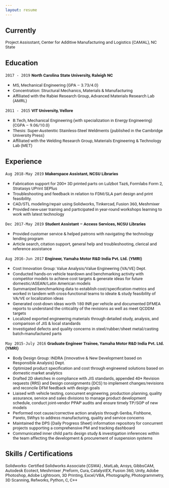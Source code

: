 ```yaml
---
layout: resume
---
```


<!---No Title-->

## Currently

<span style="font-family:San Francisco, Roboto, Segoe UI; font-size:10pt;"> Project Assisstant, Center for Additive Manufacturing and Logistics (CAMAL), NC State </span> 

## Education

`2017 - 2019`
__<span style="font-family:San Francisco, Roboto, Segoe UI; font-size:10pt;"> North Carolina State University, Raleigh NC </span>__
- <span style="font-family:San Francisco, Roboto, Segoe UI; font-size:10pt;"> MS, Mechanical Engineering (GPA – 3.73/4.0) </span>
- <span style="font-family:San Francisco, Roboto, Segoe UI; font-size:10pt;"> Concentration: Structural Mechanics, Materials & Manufacturing </span>
- <span style="font-family:San Francisco, Roboto, Segoe UI; font-size:10pt;"> Affiliated with the Rabiei Research Group, Advanced Materials Research Lab (AMRL) </span>

`2011 - 2015`
__<span style="font-family:San Francisco, Roboto, Segoe UI; font-size:10pt;"> VIT  University, Vellore </span>__
- <span style="font-family:San Francisco, Roboto, Segoe UI; font-size:10pt;"> B.Tech, Mechanical Engineering (with specialization in Energy Engineering) (CGPA – 9.06/10.0) </span>
- <span style="font-family:San Francisco, Roboto, Segoe UI; font-size:10pt;"> Thesis: Super-Austenitic Stainless-Steel Weldments (published in the Cambridge University Press) </span>
- <span style="font-family:San Francisco, Roboto, Segoe UI; font-size:10pt;"> Affiliated with the Welding Research Group, Materials Engineering & Technology Lab (MET) </span>                 

## Experience

`Aug 2018-May 2019`
 __<span style="font-family:San Francisco, Roboto, Segoe UI; font-size:10pt;"> Makerspace Assistant, NCSU Libraries  </span>__
- <span style="font-family:San Francisco, Roboto, Segoe UI; font-size:10pt;"> Fabrication support for 200+ 3D printed parts on Lulzbot Taz6, Formlabs Form 2, Stratasys UPrint SEPlus </span>
- <span style="font-family:San Francisco, Roboto, Segoe UI; font-size:10pt;"> Troubleshooting and feedback in relation to FDM/SLA part design and print feasibility. </span>
- <span style="font-family:San Francisco, Roboto, Segoe UI; font-size:10pt;"> CAD/STL modeling/repair using Solidworks, Tinkercad, Fusion 360, Meshmixer </span>
- <span style="font-family:San Francisco, Roboto, Segoe UI; font-size:10pt;"> Provided new-user training and participated in year-round workshops learning to work with latest technology  </span>

`Dec 2017-May 2019`
__<span style="font-family:San Francisco, Roboto, Segoe UI; font-size:10pt;"> Student Assistant – Access Services, NCSU Libraries </span>__
- <span style="font-family:San Francisco, Roboto, Segoe UI; font-size:10pt;"> Provided customer service & helped patrons with navigating the technology lending program </span>
- <span style="font-family:San Francisco, Roboto, Segoe UI; font-size:10pt;"> Article search, citation support, general help and troubleshooting, clerical and reference assistance  </span>

`Aug 2016-Jun 2017`
__<span style="font-family:San Francisco, Roboto, Segoe UI; font-size:10pt;"> Engineer, Yamaha Motor R&D India Pvt. Ltd. (YMRI) </span>__
- <span style="font-family:San Francisco, Roboto, Segoe UI; font-size:10pt;"> Cost Innovation Group: Value Analysis/Value Engineering (VA/VE) Dept. </span>
- <span style="font-family:San Francisco, Roboto, Segoe UI; font-size:10pt;"> Conducted hands-on vehicle teardown and benchmarking activity with competitor models to achieve cost targets & generate ideas for future domestic/ASEAN/Latin American models </span>
- <span style="font-family:San Francisco, Roboto, Segoe UI; font-size:10pt;"> Summarized benchmarking data to establish cost/specification metrics and worked in tandem with cross-functional teams to ideate & study feasibility of VA/VE or localization ideas</span>
- <span style="font-family:San Francisco, Roboto, Segoe UI; font-size:10pt;"> Generated cost-down ideas worth 180 INR per vehicle and documented DFMEA reports to understand the criticality of the revisions as well as meet QCDDM targets </span>
- <span style="font-family:San Francisco, Roboto, Segoe UI; font-size:10pt;"> Localized exported engineering materials through detailed study, analysis, and comparison of JIS & local standards</span>
- <span style="font-family:San Francisco, Roboto, Segoe UI; font-size:10pt;"> Investigated defects and quality concerns in steel/rubber/sheet metal/casting batch-manufactured parts</span>

`May 2015-July 2016`
__<span style="font-family:San Francisco, Roboto, Segoe UI; font-size:10pt;"> Graduate Engineer Trainee, Yamaha Motor R&D India Pvt. Ltd. (YMRI)</span>__
- <span style="font-family:San Francisco, Roboto, Segoe UI; font-size:10pt;"> Body Design Group: INDRA (Innovative & New Development based on Responsible Analysis) Dept. </span>
- <span style="font-family:San Francisco, Roboto, Segoe UI; font-size:10pt;"> Optimized product specification and cost through engineered solutions based on domestic market analytics </span>
- <span style="font-family:San Francisco, Roboto, Segoe UI; font-size:10pt;"> Drafted 2D sketches in compliance with JIS standards, appended 40+ Revision requests (RRS) and Design consignments (DCS) to implement changes/revisions and reconcile DFM feedback with design goals </span>
- <span style="font-family:San Francisco, Roboto, Segoe UI; font-size:10pt;"> Liaised with vehicle testing, concurrent engineering, production planning, quality assurance, service and sales divisions to manage product development schedule, conduct joint-vendor PPAP audits and ensure timely TP/SOP of new models </span>
- <span style="font-family:San Francisco, Roboto, Segoe UI; font-size:10pt;"> Performed root cause/corrective action analysis through Genba, Fishbone, Pareto, 5Whys to address manufacturing, quality and service concerns </span>
- <span style="font-family:San Francisco, Roboto, Segoe UI; font-size:10pt;">  Maintained the DPS (Daily Progress Sheet) information repository for concurrent projects supporting a comprehensive PM and tracking dashboard </span>
- <span style="font-family:San Francisco, Roboto, Segoe UI; font-size:10pt;"> Communicated inner child parts design study & investigation inferences within the team affecting the development & procurement of suspension systems </span>


## Skills / Certifications


<span style="font-family:San Francisco, Roboto, Segoe UI; font-size:10pt;"> Solidworks- Certified Solidworks Associate (CSWA) , MatLab, Ansys, GibbsCAM, Autodesk Ecotect, Meshmixer ,Preform, Cura, CatalystEX, Fusion 360, Unity, Adobe Photoshop, Adobe Lightroom, 3D Printing, Excel/VBA, Photography, Photogrammetry, 3D Scanning, Refworks, Python, C, C++ </span>

<!-- ### Footer-->
<!-- Last updated: Nov 2018 -->


